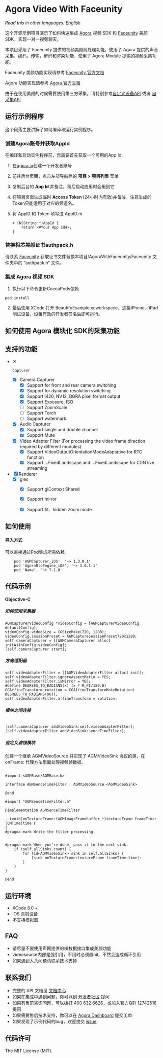 # Agora Video With Faceunity

*Read this in other languages: [English](README.md)*

这个开源示例项目演示了如何快速集成 [Agora](www.agora.io) 视频 SDK 和 [Faceunity](http://www.faceunity.com) 美颜 SDK，实现一对一视频聊天。

本项目采用了 Faceunity 提供的视频美颜前处理功能，使用了 Agora 提供的声音采集，编码，传输，解码和渲染功能，使用了 Agora Module 提供的视频采集功能。

Faceunity 美颜功能实现请参考 [Faceunity 官方文档](http://www.faceunity.com/docs_develop/#/markdown/integrate/introduction)

Agora 功能实现请参考 [Agora 官方文档](https://docs.agora.io/cn/Interactive%20Broadcast/API%20Reference/oc/docs/headers/Agora-Objective-C-API-Overview.html)

由于在使用美颜的时候需要使用第三方采集，请特别参考[自定义设备API](https://docs.agora.io/cn/Interactive%20Broadcast/raw_data_video_android?platform=Android)  或者 [自采集API](https://docs.agora.io/cn/Interactive%20Broadcast/raw_data_video_android?platform=Android)

## 运行示例程序

这个段落主要讲解了如何编译和运行实例程序。

### 创建Agora账号并获取AppId

在编译和启动实例程序前，您需要首先获取一个可用的App Id:

1. 在[agora.io](https://dashboard.agora.io/signin/)创建一个开发者账号
2. 前往后台页面，点击左部导航栏的 **项目 > 项目列表** 菜单
3. 复制后台的 **App Id** 并备注，稍后启动应用时会用到它
4. 在项目页面生成临时 **Access Token** (24小时内有效)并备注，注意生成的Token只能适用于对应的频道名。

5. 将 AppID 和 Token 填写进 AppID.m

    ```
    + (NSString *)AppId {
        return <#Your App Id#>;
    }
    ```

### 替换相芯美颜证书authpack.h
请联系 [Faceunity](http://www.faceunity.com) 获取证书文件替换本项目/AgoraWithFaceunity/Faceunity 文件夹中的 ”authpack.h“ 文件。

### 集成 Agora 视频 SDK

1. 执行以下命令更新CocoaPods依赖

```
pod install
```
  
2. 最后使用 XCode 打开 BeautifyExample.xcworkspace，连接iPhone／iPad 测试设备，设置有效的开发者签名后即可运行。

## 如何使用 Agora 模块化 SDK的采集功能

## 支持的功能
- [x]     Capturer
    - [x] Camera Capturer
        - [x] Support for front and rear camera switching
        - [x] Support for dynamic resolution switching
        - [x] Support I420, NV12, BGRA pixel format output
        - [x] Support Exposure, ISO
        - [ ] Support ZoomScale
        - [ ] Support Torch
        - [ ] Support watermark
    - [x] Audio Capturer
        - [x] Support single and double channel
        - [x] Support Mute
    - [x]  Video Adapter Filter (For processing the video frame direction required by different modules)
        - [x] Support VideoOutputOrientationModeAdaptative for RTC function
        - [x] Support ...FixedLandscape and ...FixedLandscape for CDN live streaming
- [x] Renderer
    - [x] gles
        - [x] Support glContext Shared
        - [x] Support mirror
        - [x] Support fit、hidden zoom mode


  
## 如何使用

#### 导入方式
可以直接通过Pod集成所需依赖,

```
    pod 'AGMCapturer_iOS', '~> 1.3.0.1'
    pod 'AgoraRtcEngine_iOS', '~> 3.0.1.1'
    pod 'Nama', '~> 7.1.0'
```
        

## 代码示例 

#### Objective-C

##### 如何使用采集器

```objc
AGMCapturerVideoConfig *videoConfig = [AGMCapturerVideoConfig defaultConfig];
videoConfig.videoSize = CGSizeMake(720, 1280);
videoConfig.sessionPreset = AGMCaptureSessionPreset720x1280;
self.cameraCapturer = [[AGMCameraCapturer alloc] initWithConfig:videoConfig];
[self.cameraCapturer start];
```

##### 方向适配器

```objc
self.videoAdapterFilter = [[AGMVideoAdapterFilter alloc] init];
self.videoAdapterFilter.ignoreAspectRatio = YES;
self.videoAdapterFilter.isMirror = YES;
#define DEGREES_TO_RADIANS(x) (x * M_PI/180.0)
CGAffineTransform rotation = CGAffineTransformMakeRotation( DEGREES_TO_RADIANS(90));
self.videoAdapterFilter.affineTransform = rotation;
```


##### 模块之间连接

```objc

[self.cameraCapturer addVideoSink:self.videoAdapterFilter];
[self.videoAdapterFilter addVideoSink:senceTimeFilter];

```

##### 自定义滤镜模块

创建一个继承 AGMVideoSource 并实现了 AGMVideoSink 协议的类，在 onFrame: 代理方法里面处理视频帧数据。

```objc

#import <AGMBase/AGMBase.h>

interface AGMSenceTimeFilter : AGMVideoSource <AGMVideoSink>

@end

#import "AGMSenceTimeFilter.h"

@implementation AGMSenceTimeFilter

- (void)onTextureFrame:(AGMImageFramebuffer *)textureFrame frameTime:(CMTime)time {
{
#pragma mark Write the filter processing.
    
    
#pragma mark When you're done, pass it to the next sink.
    if (self.allSinks.count) {
        for (id<AGMVideoSink> sink in self.allSinks) {
            [sink onTextureFrame:textureFrame frameTime:time];
        }
    }
}

@end

```

## 运行环境
* XCode 8.0 +
* iOS 真机设备
* 不支持模拟器

## FAQ
- 请尽量不要使用声网提供的裸数据接口集成美颜功能
- videosource内部是强引用，不用时必须置nil，不然会造成循环引用
- 如果遇到大头问题请联系技术支持

## 联系我们

- 完整的 API 文档见 [文档中心](https://docs.agora.io/cn/)
- 如果在集成中遇到问题，你可以到 [开发者社区](https://dev.agora.io/cn/) 提问
- 如果有售前咨询问题，可以拨打 400 632 6626，或加入官方Q群 12742516 提问
- 如果需要售后技术支持，你可以在 [Agora Dashboard](https://dashboard.agora.io) 提交工单
- 如果发现了示例代码的bug，欢迎提交 [issue](https://github.com/AgoraIO/Agora-Video-With-FaceUnity-iOS/issues)

## 代码许可

The MIT License (MIT).


